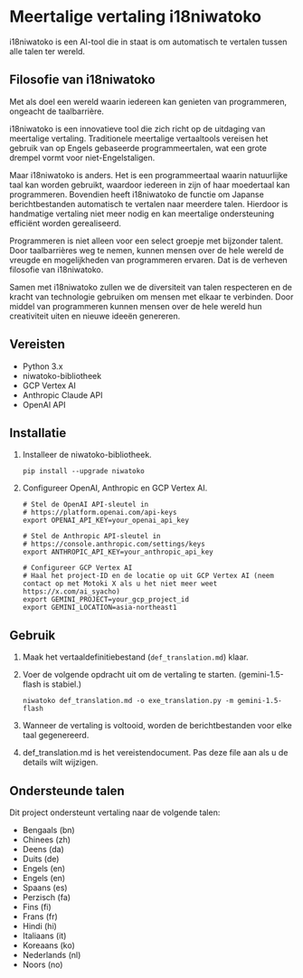# Meertalige vertaling i18niwatoko

i18niwatoko is een AI-tool die in staat is om automatisch te vertalen tussen alle talen ter wereld.

## Filosofie van i18niwatoko

Met als doel een wereld waarin iedereen kan genieten van programmeren, ongeacht de taalbarrière.

i18niwatoko is een innovatieve tool die zich richt op de uitdaging van meertalige vertaling. Traditionele meertalige vertaaltools vereisen het gebruik van op Engels gebaseerde programmeertalen, wat een grote drempel vormt voor niet-Engelstaligen.

Maar i18niwatoko is anders. Het is een programmeertaal waarin natuurlijke taal kan worden gebruikt, waardoor iedereen in zijn of haar moedertaal kan programmeren. Bovendien heeft i18niwatoko de functie om Japanse berichtbestanden automatisch te vertalen naar meerdere talen. Hierdoor is handmatige vertaling niet meer nodig en kan meertalige ondersteuning efficiënt worden gerealiseerd.

Programmeren is niet alleen voor een select groepje met bijzonder talent. Door taalbarrières weg te nemen, kunnen mensen over de hele wereld de vreugde en mogelijkheden van programmeren ervaren. Dat is de verheven filosofie van i18niwatoko.

Samen met i18niwatoko zullen we de diversiteit van talen respecteren en de kracht van technologie gebruiken om mensen met elkaar te verbinden. Door middel van programmeren kunnen mensen over de hele wereld hun creativiteit uiten en nieuwe ideeën genereren.

## Vereisten

- Python 3.x
- niwatoko-bibliotheek
- GCP Vertex AI
- Anthropic Claude API
- OpenAI API

## Installatie

1. Installeer de niwatoko-bibliotheek.

   ```
   pip install --upgrade niwatoko
   ```

2. Configureer OpenAI, Anthropic en GCP Vertex AI.

   ```
   # Stel de OpenAI API-sleutel in
   # https://platform.openai.com/api-keys
   export OPENAI_API_KEY=your_openai_api_key
   
   # Stel de Anthropic API-sleutel in
   # https://console.anthropic.com/settings/keys
   export ANTHROPIC_API_KEY=your_anthropic_api_key
   
   # Configureer GCP Vertex AI
   # Haal het project-ID en de locatie op uit GCP Vertex AI (neem contact op met Motoki X als u het niet meer weet https://x.com/ai_syacho)
   export GEMINI_PROJECT=your_gcp_project_id
   export GEMINI_LOCATION=asia-northeast1
   ```

## Gebruik

1. Maak het vertaaldefinitiebestand (`def_translation.md`) klaar.

2. Voer de volgende opdracht uit om de vertaling te starten. (gemini-1.5-flash is stabiel.)

   ```
   niwatoko def_translation.md -o exe_translation.py -m gemini-1.5-flash
   ```

3. Wanneer de vertaling is voltooid, worden de berichtbestanden voor elke taal gegenereerd.

4. def_translation.md is het vereistendocument. Pas deze file aan als u de details wilt wijzigen.

## Ondersteunde talen

Dit project ondersteunt vertaling naar de volgende talen:

- Bengaals (bn)
- Chinees (zh)
- Deens (da)
- Duits (de)
- Engels (en)
- Engels (en)
- Spaans (es)
- Perzisch (fa)
- Fins (fi)
- Frans (fr)
- Hindi (hi)
- Italiaans (it)
- Koreaans (ko)
- Nederlands (nl)
- Noors (no)
